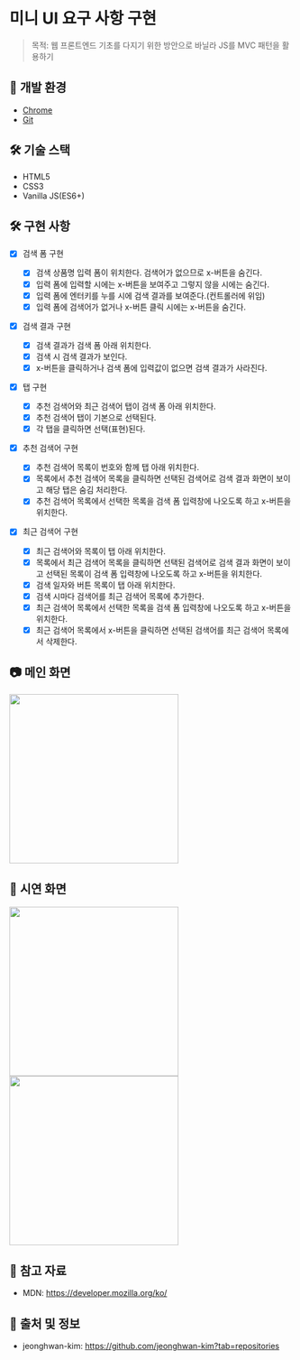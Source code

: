 # 미니 UI 요구 사항 구현

> 목적: 웹 프론트엔드 기초를 다지기 위한 방안으로 바닐라 JS를 MVC 패턴을 활용하기

## 🔨 개발 환경

- [Chrome](https://www.google.com/intl/ko/chrome/)
- [Git](https://git-scm.com/downloads)

## 🛠️ 기술 스택

- HTML5
- CSS3
- Vanilla JS(ES6+)

## 🛠️ 구현 사항

- [x] 검색 폼 구현

  - [x] 검색 상품명 입력 폼이 위치한다. 검색어가 없으므로 x-버튼을 숨긴다.
  - [x] 입력 폼에 입력할 시에는 x-버튼을 보여주고 그렇지 않을 시에는 숨긴다.
  - [x] 입력 폼에 엔터키를 누를 시에 검색 결과를 보여준다.(컨트롤러에 위임)
  - [x] 입력 폼에 검색어가 없거나 x-버튼 클릭 시에는 x-버튼을 숨긴다.

- [x] 검색 결과 구현

  - [x] 검색 결과가 검색 폼 아래 위치한다.
  - [x] 검색 시 검색 결과가 보인다.
  - [x] x-버튼을 클릭하거나 검색 폼에 입력값이 없으면 검색 결과가 사라진다.

- [x] 탭 구현

  - [x] 추천 검색어와 최근 검색어 탭이 검색 폼 아래 위치한다.
  - [x] 추천 검색어 탭이 기본으로 선택된다.
  - [x] 각 탭을 클릭하면 선택(표현)된다.

- [x] 추천 검색어 구현

  - [x] 추천 검색어 목록이 번호와 함께 탭 아래 위치한다.
  - [x] 목록에서 추천 검색어 목록을 클릭하면 선택된 검색어로 검색 결과 화면이 보이고 해당 탭은 숨김 처리한다.
  - [x] 추천 검색어 목록에서 선택한 목록을 검색 폼 입력창에 나오도록 하고 x-버튼을 위치한다.

- [x] 최근 검색어 구현

  - [x] 최근 검색어와 목록이 탭 아래 위치한다.
  - [x] 목록에서 최근 검색어 목록을 클릭하면 선택된 검색어로 검색 결과 화면이 보이고 선택된 목록이 검색 폼 입력창에 나오도록 하고 x-버튼을 위치한다.
  - [x] 검색 일자와 버튼 목록이 탭 아래 위치한다.
  - [x] 검색 시마다 검색어를 최근 검색어 목록에 추가한다.
  - [x] 최근 검색어 목록에서 선택한 목록을 검색 폼 입력창에 나오도록 하고 x-버튼을 위치한다.
  - [x] 최근 검색어 목록에서 x-버튼을 클릭하면 선택된 검색어를 최근 검색어 목록에서 삭제한다.

## 📷 메인 화면

<div width="300"><img width="300" src="https://github.com/a01051647279/lecture-vanilla-ui/assets/134060130/e97bad43-1fa1-4bf6-8df2-20519bbe1d1a">
<div/>

## 📸 시연 화면

<div display="flex">
  <img width="300" src="https://github.com/a01051647279/lecture-vanilla-ui/assets/134060130/e0995c9d-40f1-475a-9407-90f93fa5c970">
  <img width="300" src="https://github.com/a01051647279/lecture-vanilla-ui/assets/134060130/59de3657-bfcd-4007-8ca0-c8d8f04ff897">
<div />

## 📝 참고 자료

- MDN: https://developer.mozilla.org/ko/

## 🌄 출처 및 정보

- jeonghwan-kim: https://github.com/jeonghwan-kim?tab=repositories
